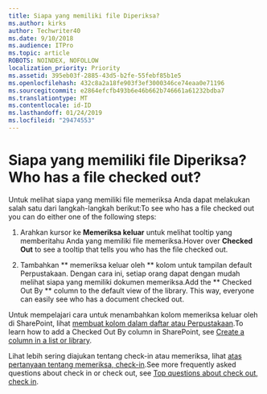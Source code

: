 ```yaml
---
title: Siapa yang memiliki file Diperiksa?
ms.author: kirks
author: Techwriter40
ms.date: 9/10/2018
ms.audience: ITPro
ms.topic: article
ROBOTS: NOINDEX, NOFOLLOW
localization_priority: Priority
ms.assetid: 395eb03f-2885-43d5-b2fe-55febf85b1e5
ms.openlocfilehash: 432c8a2a18fe903f3ef3000346ce74eaa0e71196
ms.sourcegitcommit: e2864efcfb493b6e46b662b746661a61232bdba7
ms.translationtype: MT
ms.contentlocale: id-ID
ms.lasthandoff: 01/24/2019
ms.locfileid: "29474553"
---
```

# <a name="who-has-a-file-checked-out"></a><span data-ttu-id="61ba4-102">Siapa yang memiliki file Diperiksa?</span><span class="sxs-lookup"><span data-stu-id="61ba4-102">Who has a file checked out?</span></span>

<span data-ttu-id="61ba4-103">Untuk melihat siapa yang memiliki file memeriksa Anda dapat melakukan salah satu dari langkah-langkah berikut:</span><span class="sxs-lookup"><span data-stu-id="61ba4-103">To see who has a file checked out you can do either one of the following steps:</span></span>
  
1. <span data-ttu-id="61ba4-104">Arahkan kursor ke **Memeriksa keluar** untuk melihat tooltip yang memberitahu Anda yang memiliki file memeriksa.</span><span class="sxs-lookup"><span data-stu-id="61ba4-104">Hover over **Checked Out** to see a tooltip that tells you who has the file checked out.</span></span> 
    
2. <span data-ttu-id="61ba4-p101">Tambahkan \*\* memeriksa keluar oleh \*\* kolom untuk tampilan default Perpustakaan. Dengan cara ini, setiap orang dapat dengan mudah melihat siapa yang memiliki dokumen memeriksa.</span><span class="sxs-lookup"><span data-stu-id="61ba4-p101">Add the \*\* Checked Out By \*\* column to the default view of the library. This way, everyone can easily see who has a document checked out.</span></span> 
    
<span data-ttu-id="61ba4-107">Untuk mempelajari cara untuk menambahkan kolom memeriksa keluar oleh di SharePoint, lihat [membuat kolom dalam daftar atau Perpustakaan](https://go.microsoft.com/fwlink/?linkid=2019591).</span><span class="sxs-lookup"><span data-stu-id="61ba4-107">To learn how to add a Checked Out By column in SharePoint, see [Create a column in a list or library](https://go.microsoft.com/fwlink/?linkid=2019591).</span></span> 
  
<span data-ttu-id="61ba4-108">Lihat lebih sering diajukan tentang check-in atau memeriksa, lihat [atas pertanyaan tentang memeriksa, check-in](https://go.microsoft.com/fwlink/?linkid=2018786).</span><span class="sxs-lookup"><span data-stu-id="61ba4-108">See more frequently asked questions about check in or check out, see [Top questions about check out, check in](https://go.microsoft.com/fwlink/?linkid=2018786).</span></span>
  

